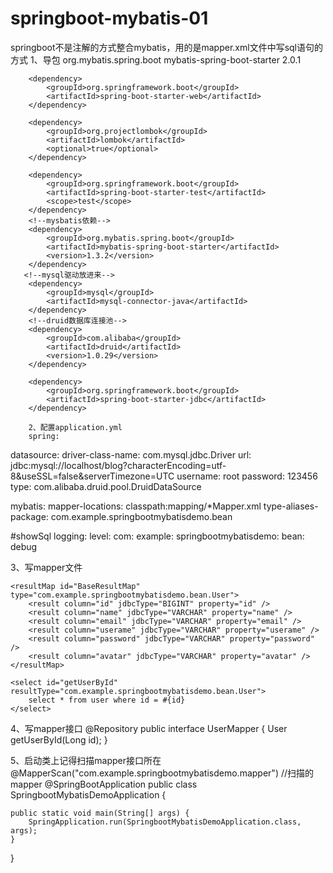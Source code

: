 # springboot-mybatis-01
springboot不是注解的方式整合mybatis，用的是mapper.xml文件中写sql语句的方式
1、导包
 <dependencies>
        <dependency>
            <groupId>org.mybatis.spring.boot</groupId>
            <artifactId>mybatis-spring-boot-starter</artifactId>
            <version>2.0.1</version>
        </dependency>

        <dependency>
            <groupId>org.springframework.boot</groupId>
            <artifactId>spring-boot-starter-web</artifactId>
        </dependency>

        <dependency>
            <groupId>org.projectlombok</groupId>
            <artifactId>lombok</artifactId>
            <optional>true</optional>
        </dependency>

        <dependency>
            <groupId>org.springframework.boot</groupId>
            <artifactId>spring-boot-starter-test</artifactId>
            <scope>test</scope>
        </dependency>
        <!--mysbatis依赖-->
        <dependency>
            <groupId>org.mybatis.spring.boot</groupId>
            <artifactId>mybatis-spring-boot-starter</artifactId>
            <version>1.3.2</version>
        </dependency>
       <!--mysql驱动放进来-->
        <dependency>
            <groupId>mysql</groupId>
            <artifactId>mysql-connector-java</artifactId>
        </dependency>
        <!--druid数据库连接池-->
        <dependency>
            <groupId>com.alibaba</groupId>
            <artifactId>druid</artifactId>
            <version>1.0.29</version>
        </dependency>

        <dependency>
            <groupId>org.springframework.boot</groupId>
            <artifactId>spring-boot-starter-jdbc</artifactId>
        </dependency>
        
        2、配置application.yml
        spring:
  datasource:
    driver-class-name: com.mysql.jdbc.Driver
    url: jdbc:mysql://localhost/blog?characterEncoding=utf-8&useSSL=false&serverTimezone=UTC
    username: root
    password: 123456
    type: com.alibaba.druid.pool.DruidDataSource

mybatis:
  mapper-locations: classpath:mapping/*Mapper.xml
  type-aliases-package: com.example.springbootmybatisdemo.bean

#showSql
logging:
  level:
    com:
      example:
        springbootmybatisdemo:
          bean: debug
          
3、写mapper文件
<mapper namespace="com.example.springbootmybatisdemo.mapper.UserMapper">

    <resultMap id="BaseResultMap" type="com.example.springbootmybatisdemo.bean.User">
        <result column="id" jdbcType="BIGINT" property="id" />
        <result column="name" jdbcType="VARCHAR" property="name" />
        <result column="email" jdbcType="VARCHAR" property="email" />
        <result column="userame" jdbcType="VARCHAR" property="userame" />
        <result column="password" jdbcType="VARCHAR" property="password" />
        <result column="avatar" jdbcType="VARCHAR" property="avatar" />
    </resultMap>

    <select id="getUserById" resultType="com.example.springbootmybatisdemo.bean.User">
        select * from user where id = #{id}
    </select>
<mapper/>

4、写mapper接口
@Repository
public interface UserMapper {
    User getUserById(Long id);
}

5、启动类上记得扫描mapper接口所在
@MapperScan("com.example.springbootmybatisdemo.mapper") //扫描的mapper
@SpringBootApplication
public class SpringbootMybatisDemoApplication {

    public static void main(String[] args) {
        SpringApplication.run(SpringbootMybatisDemoApplication.class, args);
    }

}
